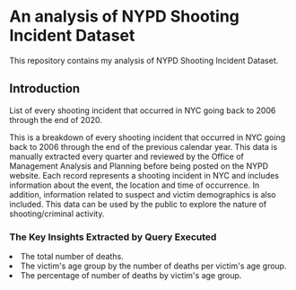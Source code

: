  <h1>An analysis of NYPD Shooting Incident Dataset</h1>
 
 This repository contains my analysis of NYPD Shooting Incident Dataset.

 <h2>Introduction</h2>
 
 List of every shooting incident that occurred in NYC going back to 2006 through the end of 2020.

This is a breakdown of every shooting incident that occurred in NYC going back to 2006 through the end of the previous calendar year. This data is manually extracted every quarter and reviewed by the Office of Management Analysis and Planning before being posted on the NYPD website. Each record represents a shooting incident in NYC and includes information about the event, the location and time of occurrence. In addition, information related to suspect and victim demographics is also included. This data can be used by the public to explore the nature of shooting/criminal activity.
 
 <h3>The Key Insights Extracted by Query Executed</h3>
 
 <li>The total number of deaths.</li>
 <li>The victim's age group by the number of deaths per victim's age group.</li>
 <li>The percentage of number of deaths by victim's age group.</li>
